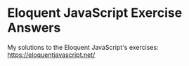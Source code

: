 # Eloquent JavaScript Exercise Answers
My solutions to the Eloquent JavaScript's exercises: https://eloquentjavascript.net/
